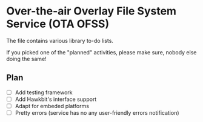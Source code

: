# Over-the-air Overlay File System Service (OTA OFSS)
The file contains various library to-do lists.

If you picked one of the "planned" activities, please make sure, nobody else doing the same!

## Plan
* [ ] Add testing framework
* [ ] Add Hawkbit's interface support
* [ ] Adapt for embeded platforms
* [ ] Pretty errors (service has no any user-friendly errors notification)
